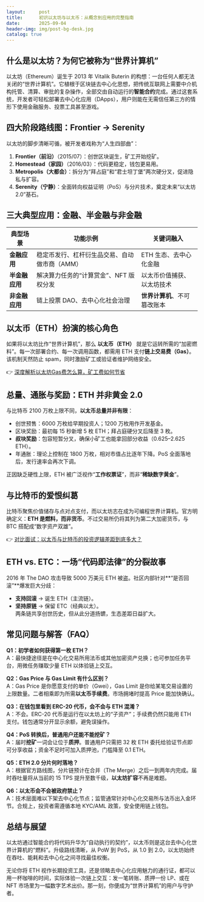 ```yaml
---
layout:     post
title:      初识以太坊与以太币：从概念到应用的完整指南
date:       2025-09-04
header-img: img/post-bg-desk.jpg
catalog: true
---
```


## 什么是以太坊？为何它被称为“世界计算机”
以太坊（Ethereum）诞生于 2013 年 Vitalik Buterin 的构想：一台任何人都无法关闭的“世界计算机”。它植根于区块链去中心化思想，把传统互联网上需要中介机构托管、清算、审批的复杂操作，全部交由自动运行的**智能合约**完成。通过这套系统，开发者可轻松部署去中心化应用（DApps），用户则能在无需信任第三方的情形下使用金融服务、投票工具甚至游戏。

## 四大阶段路线图：Frontier → Serenity
以太坊的脚步清晰可循，被开发者戏称为“人生四部曲”：
1. **Frontier（前沿）**（2015/07）：创世区块诞生，矿工开始挖矿。  
2. **Homestead（家园）**（2016/03）：代码更稳定，钱包更易用。  
3. **Metropolis（大都会）**：拆分为“拜占庭”和“君士坦丁堡”两次硬分叉，促进隐私与扩容。  
4. **Serenity（宁静）**：全面转向权益证明（PoS）与分片技术，奠定未来“以太坊 2.0”基石。

## 三大典型应用：金融、半金融与非金融

| 典型场景 | 功能示例 | 关键词融入 |
| --- | --- | --- |
| **金融应用** | 稳定币发行、杠杆衍生品交易、自动做市商（AMM） | ETH 生态、去中心化金融 |
| **半金融应用** | 解决算力任务的“计算赏金”、NFT 版权分发 | 以太币价值捕获、以太坊技术 |
| **非金融应用** | 链上投票 DAO、去中心化社会治理 | **世界计算机**、不可篡改账本 |

## 以太币（ETH）扮演的核心角色
如果将以太坊比作“世界计算机”，那么 **以太币（ETH）** 就是它运转所需的“加密燃料”。每一次部署合约、每一次调用函数，都需用 ETH 支付**链上交易费（Gas）**。该机制天然防止 spam，同时激励矿工或验证者维护网络安全。

👉 [深度解析以太坊Gas费怎么算，矿工费如何节省](https://okxdog.com/)

## 总量、通胀与奖励：ETH 并非黄金 2.0
与比特币 2100 万枚上限不同，**以太币总量并非有限**：
- 创世预售：6000 万枚给早期投资人；1200 万枚用作开发基金。  
- 区块奖励：最初每 15 秒新增 5 枚 ETH；拜占庭硬分叉后降至 3 枚。  
- **叔块奖励**：包容短暂分叉，确保小矿工也能拿回部分收益（0.625–2.625 ETH）。  
- 年通胀：理论上控制在 1800 万枚，相对市值占比逐年下降。PoS 全面落地后，发行速率会再次下调。

正因缺乏硬性上限，ETH 被广泛视作“**工作权票证**”，而非“**稀缺数字黄金**”。

## 与比特币的爱恨纠葛
比特币聚焦价值储存与点对点支付，而以太坊志在成为可编程世界计算机。官方明确定义：**ETH 是燃料，而非货币**。不过交易所仍将其列为第二大加密货币，与 BTC 搭配成“数字资产双雄”。

👉 [对比面试：以太币与比特币的投资逻辑差距到底多大？](https://okxdog.com/)

## ETH vs. ETC：一场“代码即法律”的分裂故事
2016 年 The DAO 攻击导致 5000 万美元 ETH 被盗。社区内部针对**“是否回滚”**爆发巨大分歧：  
- **支持回滚** → 诞生 ETH（主流链）。  
- **坚持原链** → 保留 ETC（经典以太）。  
两条链共享创世历史，但从此分道扬镳，生态差距日益扩大。

## 常见问题与解答（FAQ）

**Q1：初学者如何获得第一枚 ETH？**  
A：最快捷途径是在中心化交易所用法币或其他加密资产兑换；也可参加任务平台，用微任务赚取少量 ETH 以体验链上交互。

**Q2：Gas Price 与 Gas Limit 有什么区别？**  
A：Gas Price 是你愿意支付的单价（Gwei），Gas Limit 是你给某笔交易设置的上限数量。二者相乘即为所需**以太币手续费**。市场拥堵时提高 Price 能加快确认。

**Q3：在钱包里看到 ERC-20 代币，会不会与 ETH 混淆？**  
A：不会。ERC-20 代币是运行在以太坊上的“子资产”；手续费仍然只能用 ETH 支付。钱包通常分开显示余额，避免误操作。

**Q4：PoS 转换后，普通用户还能不能挖矿？**  
A：届时**挖矿**一词会让位于**质押**。普通用户只需把 32 枚 ETH 委托给验证节点即可分享收益；资金不足时可加入质押池，门槛降至 0.1 ETH。

**Q5：ETH 2.0 分片何时落地？**  
A：根据官方路线图，分片链预计在合并（The Merge）之后一到两年内完成。届时吞吐量将从当前的 15 TPS 提升至数千级，**以太坊扩容**不再是难题。

**Q6：以太币会不会被政府禁止？**  
A：技术层面难以下架去中心化节点；监管通常针对中心化交易所与法币出入金环节。合规上，投资者需遵循本地 KYC/AML 政策，安全使用链上钱包。
## 总结与展望
以太坊通过智能合约将代码升华为“自动执行的契约”，以太币则是这台去中心化世界计算机的“燃料”。升级路线清晰，从 PoW 到 PoS，从 1.0 到 2.0，以太坊始终在吞吐、能耗和去中心化之间寻找最佳权衡。

无论你将 ETH 视作长期投资工具，还是领略去中心化应用魅力的通行证，都可以用一杯咖啡的时间，实际体验一次链上交互：发一笔转账、质押一份 LP、或在 NFT 市场里为一幅数字艺术出价。那一刻，你便成为“世界计算机”的用户与守护者。